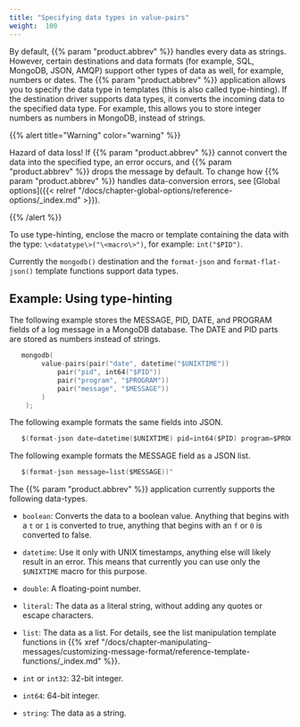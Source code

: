 ```yaml
---
title: "Specifying data types in value-pairs"
weight:  100
---
```

<!-- DISCLAIMER: This file is based on the syslog-ng Open Source Edition documentation https://github.com/balabit/syslog-ng-ose-guides/commit/2f4a52ee61d1ea9ad27cb4f3168b95408fddfdf2 and is used under the terms of The syslog-ng Open Source Edition Documentation License. The file has been modified by Axoflow. -->

By default, {{% param "product.abbrev" %}} handles every data as strings. However, certain destinations and data formats (for example, SQL, MongoDB, JSON, AMQP) support other types of data as well, for example, numbers or dates. The {{% param "product.abbrev" %}} application allows you to specify the data type in templates (this is also called type-hinting). If the destination driver supports data types, it converts the incoming data to the specified data type. For example, this allows you to store integer numbers as numbers in MongoDB, instead of strings.

{{% alert title="Warning" color="warning" %}}

Hazard of data loss\! If {{% param "product.abbrev" %}} cannot convert the data into the specified type, an error occurs, and {{% param "product.abbrev" %}} drops the message by default. To change how {{% param "product.abbrev" %}} handles data-conversion errors, see [Global options]({{< relref "/docs/chapter-global-options/reference-options/_index.md" >}}).

{{% /alert %}}

To use type-hinting, enclose the macro or template containing the data with the type: `\<datatype\>("\<macro\>")`, for example: `int("$PID")`.

Currently the `mongodb()` destination and the `format-json` and `format-flat-json()` template functions support data types.


## Example: Using type-hinting

The following example stores the MESSAGE, PID, DATE, and PROGRAM fields of a log message in a MongoDB database. The DATE and PID parts are stored as numbers instead of strings.

```c
   mongodb(
        value-pairs(pair("date", datetime("$UNIXTIME"))
            pair("pid", int64("$PID"))
            pair("program", "$PROGRAM"))
            pair("message", "$MESSAGE"))
        )
    );
```

The following example formats the same fields into JSON.

```c
   $(format-json date=datetime($UNIXTIME) pid=int64($PID) program=$PROGRAM message=$MESSAGE)

```

The following example formats the MESSAGE field as a JSON list.

```c
   $(format-json message=list($MESSAGE))"

```


The {{% param "product.abbrev" %}} application currently supports the following data-types.

  - `boolean`: Converts the data to a boolean value. Anything that begins with a `t` or `1` is converted to true, anything that begins with an `f` or `0` is converted to false.

  - `datetime`: Use it only with UNIX timestamps, anything else will likely result in an error. This means that currently you can use only the `$UNIXTIME` macro for this purpose.

  - `double`: A floating-point number.

  - `literal`: The data as a literal string, without adding any quotes or escape characters.

  - `list`: The data as a list. For details, see the list manipulation template functions in {{% xref "/docs/chapter-manipulating-messages/customizing-message-format/reference-template-functions/_index.md" %}}.

  - `int` or `int32`: 32-bit integer.

  - `int64`: 64-bit integer.

  - `string`: The data as a string.
